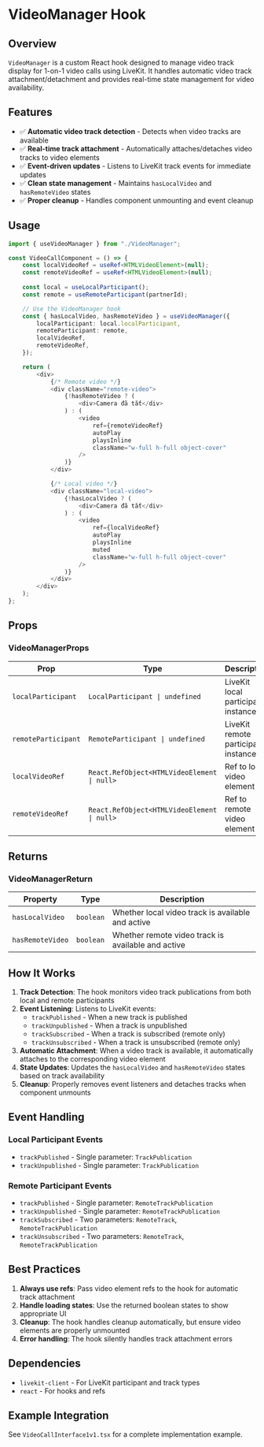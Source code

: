 # VideoManager Hook

## Overview
`VideoManager` is a custom React hook designed to manage video track display for 1-on-1 video calls using LiveKit. It handles automatic video track attachment/detachment and provides real-time state management for video availability.

## Features
- ✅ **Automatic video track detection** - Detects when video tracks are available
- ✅ **Real-time track attachment** - Automatically attaches/detaches video tracks to video elements
- ✅ **Event-driven updates** - Listens to LiveKit track events for immediate updates
- ✅ **Clean state management** - Maintains `hasLocalVideo` and `hasRemoteVideo` states
- ✅ **Proper cleanup** - Handles component unmounting and event cleanup

## Usage

```typescript
import { useVideoManager } from "./VideoManager";

const VideoCallComponent = () => {
    const localVideoRef = useRef<HTMLVideoElement>(null);
    const remoteVideoRef = useRef<HTMLVideoElement>(null);
    
    const local = useLocalParticipant();
    const remote = useRemoteParticipant(partnerId);

    // Use the VideoManager hook
    const { hasLocalVideo, hasRemoteVideo } = useVideoManager({
        localParticipant: local.localParticipant,
        remoteParticipant: remote,
        localVideoRef,
        remoteVideoRef,
    });

    return (
        <div>
            {/* Remote video */}
            <div className="remote-video">
                {!hasRemoteVideo ? (
                    <div>Camera đã tắt</div>
                ) : (
                    <video
                        ref={remoteVideoRef}
                        autoPlay
                        playsInline
                        className="w-full h-full object-cover"
                    />
                )}
            </div>

            {/* Local video */}
            <div className="local-video">
                {!hasLocalVideo ? (
                    <div>Camera đã tắt</div>
                ) : (
                    <video
                        ref={localVideoRef}
                        autoPlay
                        playsInline
                        muted
                        className="w-full h-full object-cover"
                    />
                )}
            </div>
        </div>
    );
};
```

## Props

### VideoManagerProps
| Prop | Type | Description |
|------|------|-------------|
| `localParticipant` | `LocalParticipant \| undefined` | LiveKit local participant instance |
| `remoteParticipant` | `RemoteParticipant \| undefined` | LiveKit remote participant instance |
| `localVideoRef` | `React.RefObject<HTMLVideoElement \| null>` | Ref to local video element |
| `remoteVideoRef` | `React.RefObject<HTMLVideoElement \| null>` | Ref to remote video element |

## Returns

### VideoManagerReturn
| Property | Type | Description |
|----------|------|-------------|
| `hasLocalVideo` | `boolean` | Whether local video track is available and active |
| `hasRemoteVideo` | `boolean` | Whether remote video track is available and active |

## How It Works

1. **Track Detection**: The hook monitors video track publications from both local and remote participants
2. **Event Listening**: Listens to LiveKit events:
   - `trackPublished` - When a new track is published
   - `trackUnpublished` - When a track is unpublished
   - `trackSubscribed` - When a track is subscribed (remote only)
   - `trackUnsubscribed` - When a track is unsubscribed (remote only)
3. **Automatic Attachment**: When a video track is available, it automatically attaches to the corresponding video element
4. **State Updates**: Updates the `hasLocalVideo` and `hasRemoteVideo` states based on track availability
5. **Cleanup**: Properly removes event listeners and detaches tracks when component unmounts

## Event Handling

### Local Participant Events
- `trackPublished` - Single parameter: `TrackPublication`
- `trackUnpublished` - Single parameter: `TrackPublication`

### Remote Participant Events
- `trackPublished` - Single parameter: `RemoteTrackPublication`
- `trackUnpublished` - Single parameter: `RemoteTrackPublication`
- `trackSubscribed` - Two parameters: `RemoteTrack`, `RemoteTrackPublication`
- `trackUnsubscribed` - Two parameters: `RemoteTrack`, `RemoteTrackPublication`

## Best Practices

1. **Always use refs**: Pass video element refs to the hook for automatic track attachment
2. **Handle loading states**: Use the returned boolean states to show appropriate UI
3. **Cleanup**: The hook handles cleanup automatically, but ensure video elements are properly unmounted
4. **Error handling**: The hook silently handles track attachment errors

## Dependencies

- `livekit-client` - For LiveKit participant and track types
- `react` - For hooks and refs

## Example Integration

See `VideoCallInterface1v1.tsx` for a complete implementation example.
